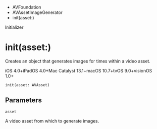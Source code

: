 

- AVFoundation
- AVAssetImageGenerator
-  init(asset:) 

Initializer

# init(asset:)

Creates an object that generates images for times within a video asset.

iOS 4.0+iPadOS 4.0+Mac Catalyst 13.1+macOS 10.7+tvOS 9.0+visionOS 1.0+

``` source
init(asset: AVAsset)
```

## Parameters 

`asset`  

A video asset from which to generate images.


